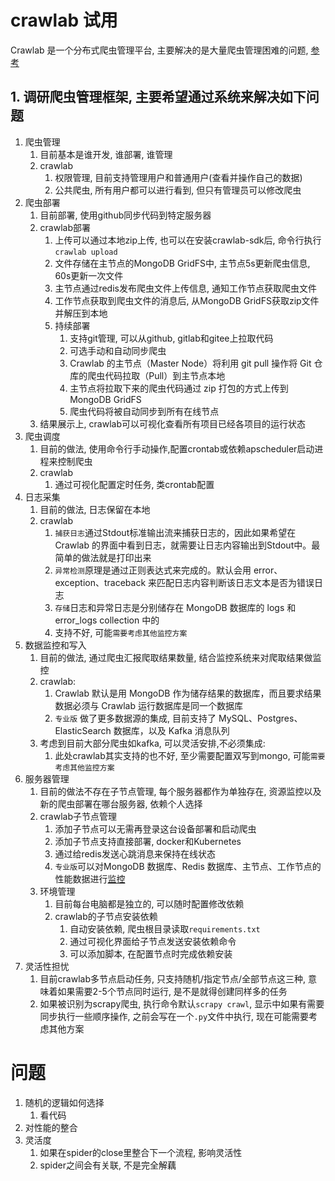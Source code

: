 # crawlab 试用

Crawlab 是一个分布式爬虫管理平台, 主要解决的是大量爬虫管理困难的问题, [参考](https://www.crawlab.cn/why-crawlab/index.html)

## 1. 调研爬虫管理框架, 主要希望通过系统来解决如下问题

1. 爬虫管理
    1. 目前基本是谁开发, 谁部署, 谁管理
    2. crawlab
        1. 权限管理, 目前支持管理用户和普通用户(查看并操作自己的数据)
        2. 公共爬虫, 所有用户都可以进行看到, 但只有管理员可以修改爬虫
2. 爬虫部署
    1. 目前部署, 使用github同步代码到特定服务器
    2. crawlab部署
        1. 上传可以通过本地zip上传, 也可以在安装crawlab-sdk后, 命令行执行`crawlab upload`
        2. 文件存储在主节点的MongoDB GridFS中, 主节点5s更新爬虫信息, 60s更新一次文件
        3. 主节点通过redis发布爬虫文件上传信息, 通知工作节点获取爬虫文件
        4. 工作节点获取到爬虫文件的消息后, 从MongoDB GridFS获取zip文件并解压到本地
        5. 持续部署
            1. 支持git管理, 可以从github, gitlab和gitee上拉取代码
            2. 可选手动和自动同步爬虫
            3. Crawlab 的主节点（Master Node）将利用 git pull 操作将 Git 仓库的爬虫代码拉取（Pull）到主节点本地
            4. 主节点将拉取下来的爬虫代码通过 zip 打包的方式上传到 MongoDB GridFS
            5. 爬虫代码将被自动同步到所有在线节点
    3. 结果展示上, crawlab可以可视化查看所有项目已经各项目的运行状态
3. 爬虫调度
    1. 目前的做法, 使用命令行手动操作,配置crontab或依赖apscheduler启动进程来控制爬虫
    2. crawlab
        1. 通过可视化配置定时任务, 类crontab配置
4. 日志采集
    1. 目前的做法, 日志保留在本地
    2. crawlab
        1. `捕获日志`通过Stdout标准输出流来捕获日志的，因此如果希望在 Crawlab 的界面中看到日志，就需要让日志内容输出到Stdout中。最简单的做法就是打印出来
        2. `异常检测`原理是通过正则表达式来完成的。默认会用 error、exception、traceback 来匹配日志内容判断该日志文本是否为错误日志
        3. `存储`日志和异常日志是分别储存在 MongoDB 数据库的 logs 和 error_logs collection 中的
        4. 支持不好, 可能`需要考虑其他监控方案`
5. 数据监控和写入
    1. 目前的做法, 通过爬虫汇报爬取结果数量, 结合监控系统来对爬取结果做监控
    2. crawlab:
        1. Crawlab 默认是用 MongoDB 作为储存结果的数据库，而且要求结果数据必须与 Crawlab 运行数据库是同一个数据库
        2. `专业版` 做了更多数据源的集成, 目前支持了 MySQL、Postgres、ElasticSearch 数据库，以及 Kafka 消息队列
    3. 考虑到目前大部分爬虫如kafka, 可以灵活安排,不必须集成:
        1. 此处crawlab其实支持的也不好, 至少需要配置双写到mongo, 可能`需要考虑其他监控方案`
6. 服务器管理
    1. 目前的做法不存在子节点管理, 每个服务器都作为单独存在, 资源监控以及新的爬虫部署在哪台服务器, 依赖个人选择
    2. crawlab子节点管理
        1. 添加子节点可以无需再登录这台设备部署和启动爬虫
        2. 添加子节点支持直接部署, docker和Kubernetes
        3. 通过给redis发送心跳消息来保持在线状态
        4. `专业版`可以对MongoDB 数据库、Redis 数据库、主节点、工作节点的性能数据进行[监控](https://docs.crawlab.cn/zh/Monitor/)
    3. 环境管理
        1. 目前每台电脑都是独立的, 可以随时配置修改依赖
        2. crawlab的子节点安装依赖
            1. 自动安装依赖, 爬虫根目录读取`requirements.txt`
            2. 通过可视化界面给子节点发送安装依赖命令
            3. 可以添加脚本, 在配置节点时完成依赖安装
7. 灵活性担忧
    1. 目前crawlab多节点启动任务, 只支持随机/指定节点/全部节点这三种, 意味着如果需要2-5个节点同时运行, 是不是就得创建同样多的任务
    2. 如果被识别为scrapy爬虫, 执行命令默认`scrapy crawl`, 显示中如果有需要同步执行一些顺序操作, 之前会写在一个`.py`文件中执行, 现在可能需要考虑其他方案


# 问题
1. 随机的逻辑如何选择
    1. 看代码
2. 对性能的整合
3. 灵活度
    1. 如果在spider的close里整合下一个流程, 影响灵活性 
    2. spider之间会有关联, 不是完全解藕